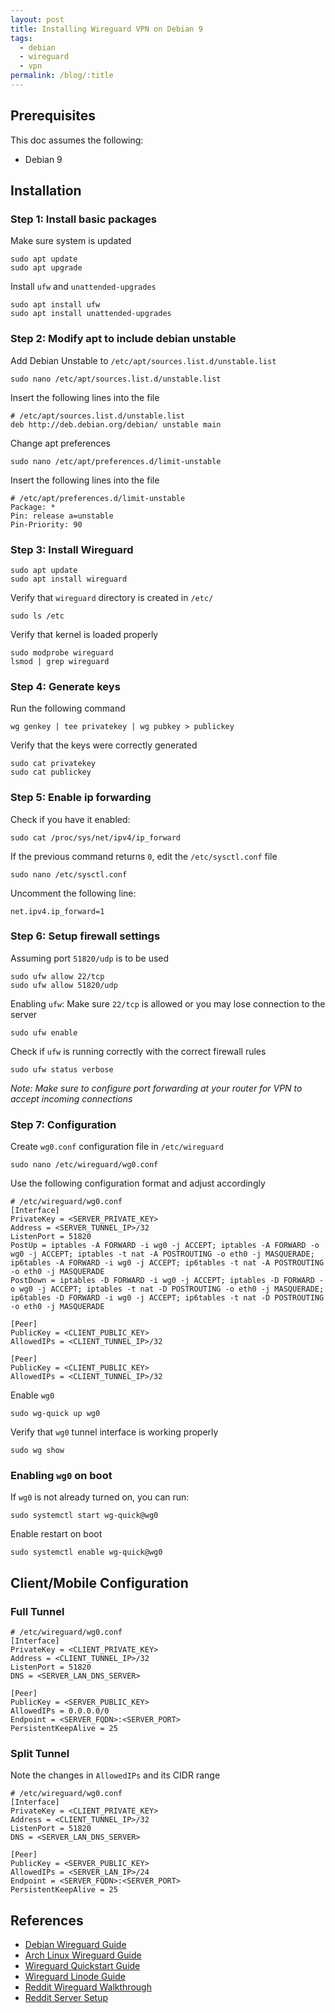 ```yaml
---
layout: post
title: Installing Wireguard VPN on Debian 9
tags:
  - debian
  - wireguard
  - vpn
permalink: /blog/:title
---
```


## Prerequisites

This doc assumes the following:

* Debian 9

## Installation

### Step 1: Install basic packages

Make sure system is updated

```shell
sudo apt update
sudo apt upgrade
```

Install `ufw` and `unattended-upgrades`

```shell
sudo apt install ufw
sudo apt install unattended-upgrades
```

### Step 2: Modify apt to include debian unstable

Add Debian Unstable to `/etc/apt/sources.list.d/unstable.list`

```shell
sudo nano /etc/apt/sources.list.d/unstable.list
```

Insert the following lines into the file

```shell
# /etc/apt/sources.list.d/unstable.list
deb http://deb.debian.org/debian/ unstable main
```

Change apt preferences

```shell
sudo nano /etc/apt/preferences.d/limit-unstable
```

Insert the following lines into the file

```shell
# /etc/apt/preferences.d/limit-unstable
Package: *
Pin: release a=unstable
Pin-Priority: 90
```

### Step 3: Install Wireguard

```shell
sudo apt update
sudo apt install wireguard
```

Verify that `wireguard` directory is created in `/etc/`

```shell
sudo ls /etc
```

Verify that kernel is loaded properly

```shell
sudo modprobe wireguard
lsmod | grep wireguard
```

### Step 4: Generate keys

Run the following command

```shell
wg genkey | tee privatekey | wg pubkey > publickey
```

Verify that the keys were correctly generated

```shell
sudo cat privatekey
sudo cat publickey
```

### Step 5: Enable ip forwarding

Check if you have it enabled:

```shell
sudo cat /proc/sys/net/ipv4/ip_forward
```

If the previous command returns `0`, edit the `/etc/sysctl.conf` file

```shell
sudo nano /etc/sysctl.conf
```

Uncomment the following line:

```shell
net.ipv4.ip_forward=1
```

### Step 6: Setup firewall settings

Assuming port `51820/udp` is to be used

```shell
sudo ufw allow 22/tcp
sudo ufw allow 51820/udp
```

Enabling `ufw`: Make sure `22/tcp` is allowed or you may lose connection to the server

```shell
sudo ufw enable
```

Check if `ufw` is running correctly with the correct firewall rules

```shell
sudo ufw status verbose
```

_Note: Make sure to configure port forwarding at your router for VPN to accept incoming connections_

### Step 7: Configuration

Create `wg0.conf` configuration file in `/etc/wireguard`

```shell
sudo nano /etc/wireguard/wg0.conf
```

Use the following configuration format and adjust accordingly

```shell
# /etc/wireguard/wg0.conf
[Interface]
PrivateKey = <SERVER_PRIVATE_KEY>
Address = <SERVER_TUNNEL_IP>/32
ListenPort = 51820
PostUp = iptables -A FORWARD -i wg0 -j ACCEPT; iptables -A FORWARD -o wg0 -j ACCEPT; iptables -t nat -A POSTROUTING -o eth0 -j MASQUERADE; ip6tables -A FORWARD -i wg0 -j ACCEPT; ip6tables -t nat -A POSTROUTING -o eth0 -j MASQUERADE
PostDown = iptables -D FORWARD -i wg0 -j ACCEPT; iptables -D FORWARD -o wg0 -j ACCEPT; iptables -t nat -D POSTROUTING -o eth0 -j MASQUERADE; ip6tables -D FORWARD -i wg0 -j ACCEPT; ip6tables -t nat -D POSTROUTING -o eth0 -j MASQUERADE

[Peer]
PublicKey = <CLIENT_PUBLIC_KEY>
AllowedIPs = <CLIENT_TUNNEL_IP>/32

[Peer]
PublicKey = <CLIENT_PUBLIC_KEY>
AllowedIPs = <CLIENT_TUNNEL_IP>/32
```

Enable `wg0`

```shell
sudo wg-quick up wg0
```

Verify that `wg0` tunnel interface is working properly

```shell
sudo wg show
```

### Enabling `wg0` on boot

If `wg0` is not already turned on, you can run:

```shell
sudo systemctl start wg-quick@wg0
```

Enable restart on boot

```shell
sudo systemctl enable wg-quick@wg0
```

## Client/Mobile Configuration

### Full Tunnel

```shell
# /etc/wireguard/wg0.conf
[Interface]
PrivateKey = <CLIENT_PRIVATE_KEY>
Address = <CLIENT_TUNNEL_IP>/32
ListenPort = 51820
DNS = <SERVER_LAN_DNS_SERVER>

[Peer]
PublicKey = <SERVER_PUBLIC_KEY>
AllowedIPs = 0.0.0.0/0
Endpoint = <SERVER_FQDN>:<SERVER_PORT>
PersistentKeepAlive = 25
```

### Split Tunnel

Note the changes in `AllowedIPs` and its CIDR range

```shell
# /etc/wireguard/wg0.conf
[Interface]
PrivateKey = <CLIENT_PRIVATE_KEY>
Address = <CLIENT_TUNNEL_IP>/32
ListenPort = 51820
DNS = <SERVER_LAN_DNS_SERVER>

[Peer]
PublicKey = <SERVER_PUBLIC_KEY>
AllowedIPs = <SERVER_LAN_IP>/24
Endpoint = <SERVER_FQDN>:<SERVER_PORT>
PersistentKeepAlive = 25
```

## References

* [Debian Wireguard Guide](https://wiki.debian.org/Wireguard)
* [Arch Linux Wireguard Guide](https://wiki.archlinux.org/index.php/WireGuard)
* [Wireguard Quickstart Guide](https://www.wireguard.com/quickstart/)
* [Wireguard Linode Guide](https://www.linode.com/docs/networking/vpn/set-up-wireguard-vpn-on-ubuntu/)
* [Reddit Wireguard Walkthrough](https://www.reddit.com/r/sysadmin/comments/9dime7/wireguard_vpn_walkthrough/)
* [Reddit Server Setup](https://www.reddit.com/r/WireGuard/comments/9hu6lv/wgquick_kills_internet/)
